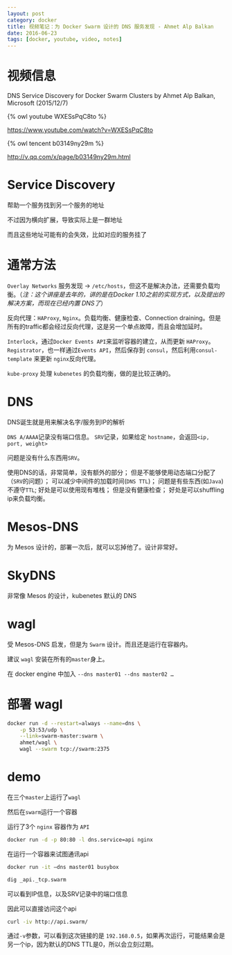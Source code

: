 ```yaml
---
layout: post
category: docker
title: 视频笔记：为 Docker Swarm 设计的 DNS 服务发现 - Ahmet Alp Balkan
date: 2016-06-23
tags: [docker, youtube, video, notes]
---
```


<!-- toc -->

# 视频信息

DNS Service Discovery for Docker Swarm Clusters
by Ahmet Alp Balkan, Microsoft (2015/12/7)

{% owl youtube WXESsPqC8to %}

<https://www.youtube.com/watch?v=WXESsPqC8to>

{% owl tencent b03149ny29m %}

<http://v.qq.com/x/page/b03149ny29m.html>

# Service Discovery

帮助一个服务找到另一个服务的地址

不过因为横向扩展，导致实际上是一群地址

而且这些地址可能有的会失效，比如对应的服务挂了

# 通常方法

`Overlay Networks`
服务发现 → `/etc/hosts`，但这不是解决办法，还需要负载均衡。（*注：这个讲座是去年的，讲的是在Docker 1.10之前的实现方式，以及提出的解决方案，而现在已经内置 DNS了*）

反向代理：`HAProxy`, `Nginx`。负载均衡、健康检查、Connection draining。但是所有的traffic都会经过反向代理，这是另一个单点故障，而且会增加延时。

`Interlock`，通过`Docker Events API`来监听容器的建立，从而更新 `HAProxy`。
`Registrator`，也一样通过`Events API`，然后保存到 `consul`，然后利用`consul-template` 来更新 `nginx`反向代理。

`kube-proxy` 处理 `kubenetes` 的负载均衡，做的是比较正确的。

# DNS

DNS诞生就是用来解决名字/服务到IP的解析

`DNS A/AAAA`记录没有端口信息。
`SRV`记录，如果给定 `hostname`，会返回`<ip, port, weight>`

问题是没有什么东西用`SRV`。

使用DNS的话，非常简单，没有额外的部分；
但是不能够使用动态端口分配了（`SRV`的问题）；
可以减少中间件的加载时间(`DNS TTL`)；
问题是有些东西(如`Java`)不遵守`TTL`;
好处是可以使用现有堆栈；
但是没有健康检查；
好处是可以shuffling ip来负载均衡。

# Mesos-DNS

为 Mesos 设计的，部署一次后，就可以忘掉他了。设计非常好。

# SkyDNS

非常像 Mesos 的设计，kubenetes 默认的 DNS

# wagl

受 Mesos-DNS 启发，但是为 `Swarm` 设计。而且还是运行在容器内。

建议 `wagl` 安装在所有的`master`身上。

在 docker engine 中加入 `--dns master01 --dns master02 …`

# 部署 wagl

```bash
docker run -d --restart=always --name=dns \
    -p 53:53/udp \
    --link=swarm-master:swarm \
    ahmet/wagl \
    wagl --swarm tcp://swarm:2375
```

# demo

在三个`master`上运行了`wagl`

然后在`swarm`运行一个容器

运行了3个 `nginx` 容器作为 `API`

```bash
docker run -d -p 80:80 -l dns.service=api nginx
```

在运行一个容器来试图通讯api

```bash
docker run -it —dns master01 busybox

dig _api._tcp.swarm
```

可以看到IP信息，以及SRV记录中的端口信息

因此可以直接访问这个api

```bash
curl -iv http://api.swarm/
```

通过`-v`参数，可以看到这次链接的是 `192.168.0.5`，如果再次运行，可能结果会是另一个ip，因为默认的DNS TTL是0，所以会立刻过期。
